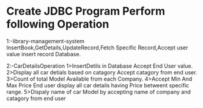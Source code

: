 # Create JDBC Program  Perform following Operation
1:-library-management-system  
InsertBook,GetDetails,UpdateRecord,Fetch Specific Record,Accept user value insert record Database.

2:-CarDetailsOperation
1>InsertDetils in Database Accept End User value.
2>Display all car detials based on catagory Accept catagory from end user.
3>Count of total Model Available from each Company.
4>Accept Min And Max Price End user display all car details having Price betweent specific range.
5>Dispaly name of car Model by accepting name of company and catagory from end user

